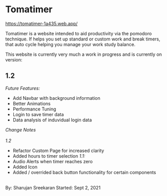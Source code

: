 <h1>Tomatimer</h1>

https://tomatimer-1a435.web.app/

Tomatimer is a website intended to aid productivity via the pomodoro technique. If helps you set up standard or custom work and break timers, that auto cycle helping you manage your work study balance.

This website is currently very much a work in progress and is currently on version:

<h2> 1.2 </h2>

<em>Future Features:</em>
<br>
* Add Navbar with background information
* Better Animations
* Performance Tuning
* Login to save timer data 
* Data analysis of induvidual login data

<i> Change Notes </i>
<br> <br>
<em> 1.2 </em>
* Refactor Custom Page for increased clarity
* Added hours to timer selection
<em> 1.1:</em>
* Audio Alerts when timer reaches zero
* Added Icon
* Added / overrided back button functionality for certain components

<br>
By: Sharujan Sreekaran
Started: Sept 2, 2021
